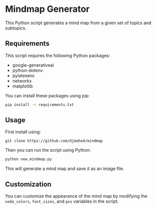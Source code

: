# Mindmap Generator

This Python script generates a mind map from a given set of topics and subtopics.

## Requirements

This script requires the following Python packages:

- google-generativeai
- python-dotenv
- pylatexenc
- networkx
- matplotlib

You can install these packages using pip:

```bash
pip install -r requirements.txt
```

## Usage

First install using:
```
git clone https://github.com/djmahe4/mindmap
```

Then you can run the script using Python:
```bash
python new_mindmap.py
```

This will generate a mind map and save it as an image file.

## Customization

You can customize the appearance of the mind map by modifying the `node_colors`, `font_sizes`, and `pos` variables in the script.
```
